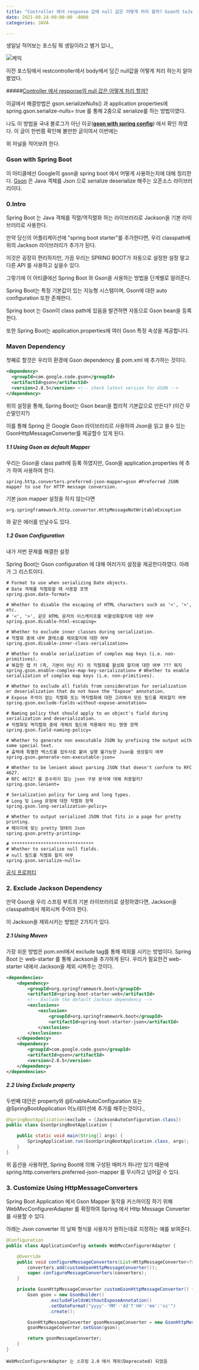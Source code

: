 ```yaml
---
title: "Controller 에서 response 값에 null 값은 어떻게 처리 할까? Gson의 toJson & toJsonTree"
date: 2021-09-24-00:00:00 -0000
categories: JAVA

---
```



생일날 적어보는 포스팅 뭐 생일이라고 별거 있나,,

![케익](https://lh3.googleusercontent.com/proxy/C7SCAhgsDtZ4Hiy-UHHUrKsOiK5_Lrw-vDrxouU440IdEJ9N-eDOSk2AbwKaccKbneUf57PA6_nm0tKCYLtiQdioNEColHl9l0JIJk6ld5YoSJOFJz28V_3J0-ZFiS4H0JjipJMvW5c-w03VXmQDDd4_4yjLFRCFzB-i6pmDUn0IsOpjNRn3PYkc36yx5UV0J7HjKPXiHg)

이전 포스팅에서 restcontroller에서 body에서 담긴 null값을 어떻게 처리 하는지 알아봤었다. 

#####[Controller 에서 response의 null 값은 어떻게 처리 할까?](https://hansw90.github.io/java/java-post-32/)

이글에서 해결방법은 gson.serializeNulls() 과 application properties에 spring.gson.serialize-nulls= true 를 통해 2중으로 serialize를 하는 방법이였다.

나도 이 방법을 국내 블로그가 아닌 이곳(__[gson with spring config](https://www.javadevjournal.com/spring-boot/gson-with-spring-boot/)__) 에서 확인 하였다. 이 글이 한번쯤 확인해 볼만한 글이여서 이번에는 

위 저널을 적어보려 한다.

### Gson with Spring Boot

이 아티클에선 Google의 gson을 spring boot 에서 어떻게 사용하는지에 대해 정리한다. 
[Gson](https://github.com/google/gson) 은 Java 객체를 Json 으로 serialize deserialize 해주는 오픈소스 라이브러리이다. 

### 0.Intro

Spring Boot 는 Java 객체를 직렬/역직렬화 하는 라이브러리로 Jackson을 기본 라이브러리로 사용한다.

만약 당신의 어플리케이션에 "spring boot starter"를 추가한다면, 우리 classpath에 위의 Jackson 라이브러리가 추가가 된다. 

이것은 굉장히 편리하지만, 가끔 우리는 SPRING BOOT가 자동으로 설정한 설정 말고 다른 API 를 사용하고 싶을수 있다.

그렇기에 이 아티클에선 Spring Boot 와 Gson을 사용하는 방법을 단계별로 알려준다.


Spring Boot는 특정 기본값이 있는 지능형 시스템이며, Gson에 대한 auto configuration 또한 존재한다. 

Spring boot 는 Gson이 class path에 있음을 발견하면 자동으로 Gson bean을 등록한다.

또한 Spring Boot는 application.properties에 여러 Gson 특정 속성을 제공합니다.

### Maven Dependency

첫째로 할것은 우리의 환경에 Gson dependency 를 pom.xml 에 추가하는 것이다.

```xml
<dependency>
  <groupId>com.google.code.gson</groupId>
  <artifactId>gson</artifactId>
  <version>2.8.5</version> <!-- check latest version for GSON -->
</dependency>
```

위의 설정을 통해, Spring Boot는 Gson bean을 합리적 기본값으로 만든다? (이건 무슨말인지?)

이를 통해 Spring 은 Google Gson 라이브러리르 사용하여 Json을 읽고 쓸수 있는 GsonHttpMessageConverter를 제공할수 있게 된다.

##### 1.1 Using Gson as default Mapper

우리는 Gson을 class path에 등록 하였지만, Gson을 application.properties 에 추가 하여 사용하여 한다.

```properties
spring.http.converters.preferred-json-mapper=gson #Preferred JSON mapper to use for HTTP message conversion.
```
기본 json mapper 설정을 하지 않는다면 
```text
org.springframework.http.converter.HttpMessageNotWritableException
```
와 같은 에러를 만날수도 있다.

##### 1.2 Gson Configuration

내가 저번 문제를 해결한 설정

Spring Boot는 Gson configuration 에 대해 여러가지 설정을 제공한다하였다. 아래가 그 리스트이다.
```properties
# Format to use when serializing Date objects.
# Date 객체를 직렬화할 때 사용할 포맷
spring.gson.date-format=

# Whether to disable the escaping of HTML characters such as '<', '>', etc.
# '<', '>', 같은 HTML 문자의 이스케이프를 비활성화할지에 대한 여부
spring.gson.disable-html-escaping=

# Whether to exclude inner classes during serialization.
# 직렬화 중에 내부 클래스를 제외할지에 대한 여부 
spring.gson.disable-inner-class-serialization=

# Whether to enable serialization of complex map keys (i.e. non-primitives).
# 복잡한 맵 키 (즉, 기본이 아닌 키) 의 직렬화를 활성화 할지에 대한 여부 ??? 뭐지
spring.gson.enable-complex-map-key-serialization= # Whether to enable serialization of complex map keys (i.e. non-primitives).

# Whether to exclude all fields from consideration for serialization or deserialization that do not have the "Expose" annotation.
# Expose 주석이 없는 직렬화 또는 역직렬화에 대한 고려에서 모든 필드를 제외할지 여부
spring.gson.exclude-fields-without-expose-annotation=

# Naming policy that should apply to an object's field during serialization and deserialization.
# 직렬화및 역직렬화 중에 개체의 필드에 적용해야 하는 명명 정책
spring.gson.field-naming-policy=

# Whether to generate non executable JSON by prefixing the output with some special text.
# 출력에 특별한 텍스트를 접두사로 붙여 실행 불가능한 Json을 생성할지 여부
spring.gson.generate-non-executable-json=

# Whether to be lenient about parsing JSON that doesn't conform to RFC 4627.
# RFC 4672? 를 준수하지 않는 json 구분 분석에 대해 허용할지?
spring.gson.lenient=

# Serialization policy for Long and long types.
# Long 및 Long 유형에 대한 직렬화 정책
spring.gson.long-serialization-policy=

# Whether to output serialized JSON that fits in a page for pretty printing.
# 페이지에 맞는 pretty 형태의 Json
spring.gson.pretty-printing=

# *******************************
# Whether to serialize null fields.
# null 필드를 직렬화 할지 여부
spring.gson.serialize-nulls= 
```

[공식 프로퍼티](https://docs.spring.io/spring-boot/docs/current/reference/html/application-properties.html)

### 2. Exclude Jackson Dependency

만약 Gson을 우리 스프링 부트의 기본 라이브러리로 설정하였다면, Jackson을 classpath에서 제외시켜 주어야 한다.

이 Jackson을 제외시키는 방법은 2가지가 있다.

##### 2.1 Using Maven

가장 쉬운 방법은 pom.xml에서 exclude tag를 통해 제외를 시키는 방법이다. 
Spring Boot 는 web-starter 를 통해 Jackson을 추가하게 된다. 우리가 필요한건 web-starter 내에서 Jackson을 제외 시켜주는 것이다.

```xml
<dependencies>
    <dependency>
        <groupId>org.springframework.boot</groupId>
        <artifactId>spring-boot-starter-web</artifactId>
        <!-- Exclude the default Jackson dependency -->
        <exclusions>
            <exclusion>
                <groupId>org.springframework.boot</groupId>
                <artifactId>spring-boot-starter-json</artifactId>
            </exclusion>
        </exclusions>
    </dependency>
    <dependency>
        <groupId>com.google.code.gson</groupId>
        <artifactId>gson</artifactId>
        <version>2.8.5</version>
    </dependency>
</dependencies>
```

##### 2.2 Using Exclude property

두번째 대안은 property와 @EnableAutoConfiguration 또는 @SpringBootApplication 어노테이션에 추가를 해주는것이다.,

```java
@SpringBootApplication(exclude = {JacksonAutoConfiguration.class})
public class GsonSpringBootApplication {

    public static void main(String[] args) {
        SpringApplication.run(GsonSpringBootApplication.class, args);
    }
}
```

위 옵션을 사용하면, Spring Boot에 의해 구성된 매퍼가 하나만 있기 때문에 spring.http.converters.preferred-json-mapper 를 무시하고 넘어갈 수 있다.

### 3. Customize Using HttpMessageConverters

Spring Boot Application 에서 Gson Mapper 동작을 커스마이징 하기 위해 WebMvcConfigurerAdapter 를 확장하여 Spring 에서 Http Message Converter를 사용할 수 있다. 

아래는 Json converter 의 날짜 형식을 사용자가 원하는데로 지정하는 예를 보여준다.

```java
@Configuration
public class ApplicationConfig extends WebMvcConfigurerAdapter {

    @Override
    public void configureMessageConverters(List<HttpMessageConverter<?>> converters) {
        converters.add(customGsonHttpMessageConverter());
        super.configureMessageConverters(converters);
    }

    private GsonHttpMessageConverter customGsonHttpMessageConverter() {
        Gson gson = new GsonBuilder()
                .excludeFieldsWithoutExposeAnnotation()
                .setDateFormat("yyyy'-'MM'-'dd'T'HH':'mm':'ss'")
                .create();

        GsonHttpMessageConverter gsonMessageConverter = new GsonHttpMessageConverter();
        gsonMessageConverter.setGson(gson);

        return gsonMessageConverter;
    }
}
```

```text
WebMvcConfigurerAdapter 는 스프링 2.0 에서 제외(Deprecated) 되었음 
```

